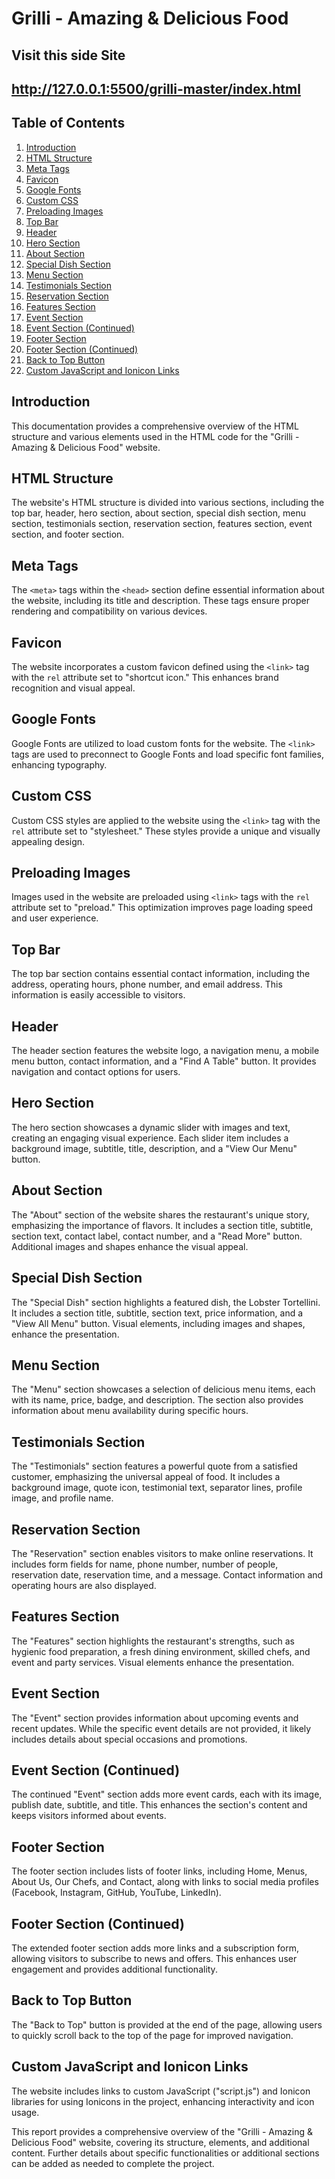 # Grilli - Amazing & Delicious Food

## Visit this side Site 
## http://127.0.0.1:5500/grilli-master/index.html

## Table of Contents
1. [Introduction](#introduction)
2. [HTML Structure](#html-structure)
3. [Meta Tags](#meta-tags)
4. [Favicon](#favicon)
5. [Google Fonts](#google-fonts)
6. [Custom CSS](#custom-css)
7. [Preloading Images](#preloading-images)
8. [Top Bar](#top-bar)
9. [Header](#header)
10. [Hero Section](#hero-section)
11. [About Section](#about-section)
12. [Special Dish Section](#special-dish-section)
13. [Menu Section](#menu-section)
14. [Testimonials Section](#testimonials-section)
15. [Reservation Section](#reservation-section)
16. [Features Section](#features-section)
17. [Event Section](#event-section)
18. [Event Section (Continued)](#event-section-continued)
19. [Footer Section](#footer-section)
20. [Footer Section (Continued)](#footer-section-continued)
21. [Back to Top Button](#back-to-top-button)
22. [Custom JavaScript and Ionicon Links](#custom-javascript-and-ionicon-links)

## Introduction <a name="introduction"></a>
This documentation provides a comprehensive overview of the HTML structure and various elements used in the HTML code for the "Grilli - Amazing & Delicious Food" website.

## HTML Structure <a name="html-structure"></a>
The website's HTML structure is divided into various sections, including the top bar, header, hero section, about section, special dish section, menu section, testimonials section, reservation section, features section, event section, and footer section.

## Meta Tags <a name="meta-tags"></a>
The `<meta>` tags within the `<head>` section define essential information about the website, including its title and description. These tags ensure proper rendering and compatibility on various devices.

## Favicon <a name="favicon"></a>
The website incorporates a custom favicon defined using the `<link>` tag with the `rel` attribute set to "shortcut icon." This enhances brand recognition and visual appeal.

## Google Fonts <a name="google-fonts"></a>
Google Fonts are utilized to load custom fonts for the website. The `<link>` tags are used to preconnect to Google Fonts and load specific font families, enhancing typography.

## Custom CSS <a name="custom-css"></a>
Custom CSS styles are applied to the website using the `<link>` tag with the `rel` attribute set to "stylesheet." These styles provide a unique and visually appealing design.

## Preloading Images <a name="preloading-images"></a>
Images used in the website are preloaded using `<link>` tags with the `rel` attribute set to "preload." This optimization improves page loading speed and user experience.

## Top Bar <a name="top-bar"></a>
The top bar section contains essential contact information, including the address, operating hours, phone number, and email address. This information is easily accessible to visitors.

## Header <a name="header"></a>
The header section features the website logo, a navigation menu, a mobile menu button, contact information, and a "Find A Table" button. It provides navigation and contact options for users.

## Hero Section <a name="hero-section"></a>
The hero section showcases a dynamic slider with images and text, creating an engaging visual experience. Each slider item includes a background image, subtitle, title, description, and a "View Our Menu" button.

## About Section <a name="about-section"></a>
The "About" section of the website shares the restaurant's unique story, emphasizing the importance of flavors. It includes a section title, subtitle, section text, contact label, contact number, and a "Read More" button. Additional images and shapes enhance the visual appeal.

## Special Dish Section <a name="special-dish-section"></a>
The "Special Dish" section highlights a featured dish, the Lobster Tortellini. It includes a section title, subtitle, section text, price information, and a "View All Menu" button. Visual elements, including images and shapes, enhance the presentation.

## Menu Section <a name="menu-section"></a>
The "Menu" section showcases a selection of delicious menu items, each with its name, price, badge, and description. The section also provides information about menu availability during specific hours.

## Testimonials Section <a name="testimonials-section"></a>
The "Testimonials" section features a powerful quote from a satisfied customer, emphasizing the universal appeal of food. It includes a background image, quote icon, testimonial text, separator lines, profile image, and profile name.

## Reservation Section <a name="reservation-section"></a>
The "Reservation" section enables visitors to make online reservations. It includes form fields for name, phone number, number of people, reservation date, reservation time, and a message. Contact information and operating hours are also displayed.

## Features Section <a name="features-section"></a>
The "Features" section highlights the restaurant's strengths, such as hygienic food preparation, a fresh dining environment, skilled chefs, and event and party services. Visual elements enhance the presentation.

## Event Section <a name="event-section"></a>
The "Event" section provides information about upcoming events and recent updates. While the specific event details are not provided, it likely includes details about special occasions and promotions.

## Event Section (Continued) <a name="event-section-continued"></a>
The continued "Event" section adds more event cards, each with its image, publish date, subtitle, and title. This enhances the section's content and keeps visitors informed about events.

## Footer Section <a name="footer-section"></a>
The footer section includes lists of footer links, including Home, Menus, About Us, Our Chefs, and Contact, along with links to social media profiles (Facebook, Instagram, GitHub, YouTube, LinkedIn).

## Footer Section (Continued) <a name="footer-section-continued"></a>
The extended footer section adds more links and a subscription form, allowing visitors to subscribe to news and offers. This enhances user engagement and provides additional functionality.

## Back to Top Button <a name="back-to-top-button"></a>
The "Back to Top" button is provided at the end of the page, allowing users to quickly scroll back to the top of the page for improved navigation.

## Custom JavaScript and Ionicon Links <a name="custom-javascript-and-ionicon-links"></a>
The website includes links to custom JavaScript ("script.js") and Ionicon libraries for using Ionicons in the project, enhancing interactivity and icon usage.

This report provides a comprehensive overview of the "Grilli - Amazing & Delicious Food" website, covering its structure, elements, and additional content. Further details about specific functionalities or additional sections can be added as needed to complete the project.

